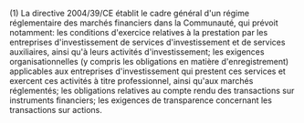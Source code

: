 (1) La directive 2004/39/CE établit le cadre général d'un régime réglementaire des marchés financiers dans la Communauté, qui prévoit notamment: les conditions d'exercice relatives à la prestation par les entreprises d'investissement de services d'investissement et de services auxiliaires, ainsi qu'à leurs activités d'investissement; les exigences organisationnelles (y compris les obligations en matière d'enregistrement) applicables aux entreprises d'investissement qui prestent ces services et exercent ces activités à titre professionnel, ainsi qu'aux marchés réglementés; les obligations relatives au compte rendu des transactions sur instruments financiers; les exigences de transparence concernant les transactions sur actions.